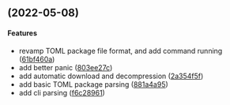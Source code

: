 <a name=""></a>
##  (2022-05-08)


#### Features

*   revamp TOML package file format, and add command running ([61bf460a](https://github.com/GuterBenutzername/spear/commit/61bf460a0960e6af0dc1c7351a19ac21486fdab7))
*   add better panic ([803ee27c](https://github.com/GuterBenutzername/spear/commit/803ee27ccf023b544822c4a3bda1645537ddbdc8))
*   add automatic download and decompression ([2a354f5f](https://github.com/GuterBenutzername/spear/commit/2a354f5fb95a3bdac6ae548239dea605a0bea7e0))
*   add basic TOML package parsing ([881a4a95](https://github.com/GuterBenutzername/spear/commit/881a4a95240ff47c91591e4c7abdde7f2a46079f))
*   add cli parsing ([f6c28961](https://github.com/GuterBenutzername/spear/commit/f6c28961ee2b715f408ce13f20c1b5460509f60e))



